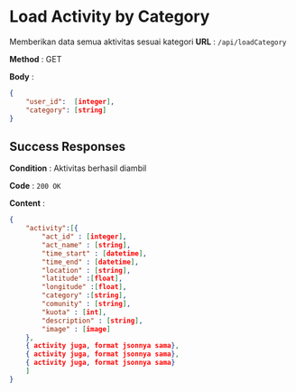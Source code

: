 # Load Activity by Category

Memberikan data semua aktivitas sesuai kategori
**URL** : `/api/loadCategory`

**Method** : GET

**Body** :
```json
{
    "user_id":  [integer],
    "category": [string]
}
```

## Success Responses
**Condition** : Aktivitas berhasil diambil

**Code** : `200 OK`

**Content** :
```json
{
    "activity":[{
        "act_id" : [integer],
        "act_name" : [string],
        "time_start" : [datetime],
        "time_end" : [datetime],
        "location" : [string],
        "latitude" :[float],
        "longitude" :[float],
        "category" :[string],
        "comunity" : [string],
        "kuota" : [int],
        "description" : [string],
        "image" : [image]
    },
    { activity juga, format jsonnya sama},
    { activity juga, format jsonnya sama},
    { activity juga, format jsonnya sama}
    ]
}
```
